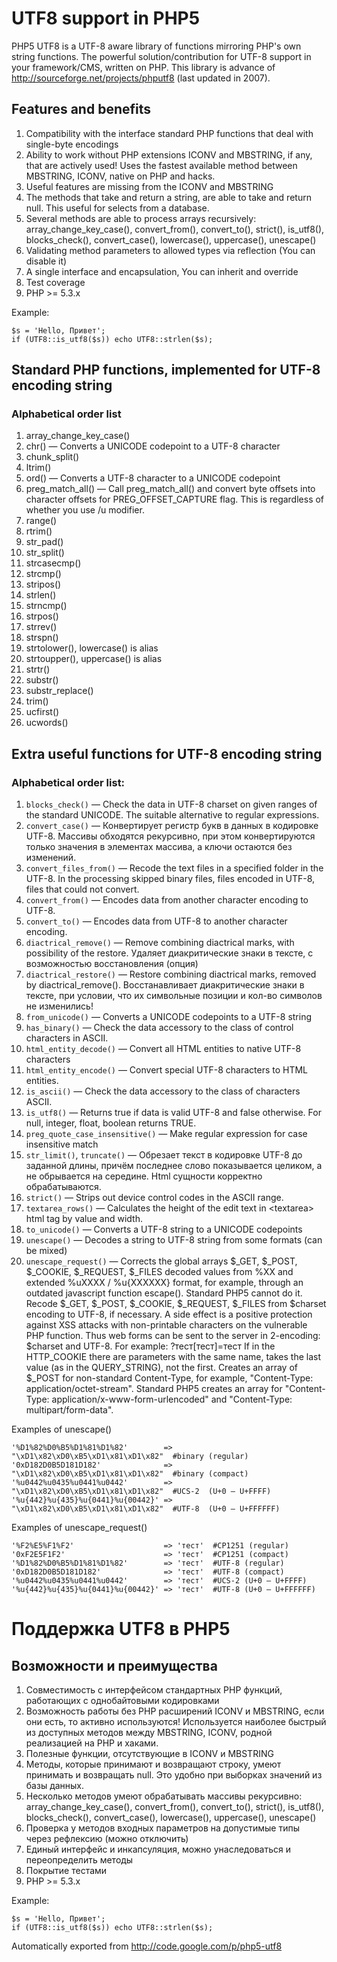 # UTF8 support in PHP5
PHP5 UTF8 is a UTF-8 aware library of functions mirroring PHP's own string functions.
The powerful solution/contribution for UTF-8 support in your framework/CMS, written on PHP.
This library is advance of http://sourceforge.net/projects/phputf8 (last updated in 2007).

## Features and benefits

1. Compatibility with the interface standard PHP functions that deal with single-byte encodings
1. Ability to work without PHP extensions ICONV and MBSTRING, if any, that are actively used! Uses the fastest available method between MBSTRING, ICONV, native on PHP and hacks.
1. Useful features are missing from the ICONV and MBSTRING
1. The methods that take and return a string, are able to take and return null. This useful for selects from a database.
1. Several methods are able to process arrays recursively: array_change_key_case(), convert_from(), convert_to(), strict(), is_utf8(), blocks_check(), convert_case(), lowercase(), uppercase(), unescape()
1. Validating method parameters to allowed types via reflection (You can disable it)
1. A single interface and encapsulation, You can inherit and override
1. Test coverage
1. PHP >= 5.3.x

Example:

    $s = 'Hello, Привет';
    if (UTF8::is_utf8($s)) echo UTF8::strlen($s);

## Standard PHP functions, implemented for UTF-8 encoding string

### Alphabetical order list

1. array_change_key_case()
1. chr() — Converts a UNICODE codepoint to a UTF-8 character
1. chunk_split()
1. ltrim()
1. ord() — Converts a UTF-8 character to a UNICODE codepoint
1. preg_match_all() — Call preg_match_all() and convert byte offsets into character offsets for PREG_OFFSET_CAPTURE flag. This is regardless of whether you use /u modifier.
1. range()
1. rtrim()
1. str_pad()
1. str_split()
1. strcasecmp()
1. strcmp()
1. stripos()
1. strlen()
1. strncmp()
1. strpos()
1. strrev()
1. strspn()
1. strtolower(), lowercase() is alias
1. strtoupper(), uppercase() is alias
1. strtr()
1. substr()
1. substr_replace()
1. trim()
1. ucfirst()
1. ucwords()

## Extra useful functions for UTF-8 encoding string

### Alphabetical order list:

1. `blocks_check()` — Check the data in UTF-8 charset on given ranges of the standard UNICODE. The suitable alternative to regular expressions.
1. `convert_case()` — Конвертирует регистр букв в данных в кодировке UTF-8. Массивы обходятся рекурсивно, при этом конвертируются только значения в элементах массива, а ключи остаются без изменений.
1. `convert_files_from()` — Recode the text files in a specified folder in the UTF-8. In the processing skipped binary files, files encoded in UTF-8, files that could not convert.
1. `convert_from()` — Encodes data from another character encoding to UTF-8.
1. `convert_to()` — Encodes data from UTF-8 to another character encoding.
1. `diactrical_remove()` — Remove combining diactrical marks, with possibility of the restore. Удаляет диакритические знаки в тексте, с возможностью восстановления (опция)
1. `diactrical_restore()` — Restore combining diactrical marks, removed by diactrical_remove(). Восстанавливает диакритические знаки в тексте, при условии, что их символьные позиции и кол-во символов не изменились!
1. `from_unicode()` — Converts a UNICODE codepoints to a UTF-8 string
1. `has_binary()` — Check the data accessory to the class of control characters in ASCII.
1. `html_entity_decode()` — Convert all HTML entities to native UTF-8 characters
1. `html_entity_encode()` — Convert special UTF-8 characters to HTML entities.
1. `is_ascii()` — Check the data accessory to the class of characters ASCII.
1. `is_utf8()` — Returns true if data is valid UTF-8 and false otherwise. For null, integer, float, boolean returns TRUE.
1. `preg_quote_case_insensitive()` — Make regular expression for case insensitive match
1. `str_limit()`, `truncate()` — Обрезает текст в кодировке UTF-8 до заданной длины,	причём последнее слово показывается целиком, а не обрывается на середине.	Html сущности корректно обрабатываются.
1. `strict()` — Strips out device control codes in the ASCII range.
1. `textarea_rows()` — Calculates the height of the edit text in \<textarea\> html tag by value and width.
1. `to_unicode()` — Converts a UTF-8 string to a UNICODE codepoints
1. `unescape()` — Decodes a string to UTF-8 string from some formats (can be mixed)
1. `unescape_request()` — Corrects the global arrays $_GET, $_POST, $_COOKIE, $_REQUEST, $_FILES decoded values from %XX and extended %uXXXX / %u{XXXXXX} format, for example, through an outdated javascript function escape(). Standard PHP5 cannot do it.
Recode $_GET, $_POST, $_COOKIE, $_REQUEST, $_FILES from $charset encoding to UTF-8, if necessary. A side effect is a positive protection against XSS attacks with non-printable characters on the vulnerable PHP function. Thus web forms can be sent to the server in 2-encoding: $charset and UTF-8. For example: ?тест[тест]=тест
If in the HTTP_COOKIE there are parameters with the same name, takes the last value (as in the QUERY_STRING), not the first.
Creates an array of $_POST for non-standard Content-Type, for example, "Content-Type: application/octet-stream". Standard PHP5 creates an array for "Content-Type: application/x-www-form-urlencoded" and "Content-Type: multipart/form-data".

Examples of unescape()

    '%D1%82%D0%B5%D1%81%D1%82'        => "\xD1\x82\xD0\xB5\xD1\x81\xD1\x82"  #binary (regular)
    '0xD182D0B5D181D182'              => "\xD1\x82\xD0\xB5\xD1\x81\xD1\x82"  #binary (compact)
    '%u0442%u0435%u0441%u0442'        => "\xD1\x82\xD0\xB5\xD1\x81\xD1\x82"  #UCS-2  (U+0 — U+FFFF)
    '%u{442}%u{435}%u{0441}%u{00442}' => "\xD1\x82\xD0\xB5\xD1\x81\xD1\x82"  #UTF-8  (U+0 — U+FFFFFF)

Examples of unescape_request()

    '%F2%E5%F1%F2'                    => 'тест'  #CP1251 (regular)
    '0xF2E5F1F2'                      => 'тест'  #CP1251 (compact)
    '%D1%82%D0%B5%D1%81%D1%82'        => 'тест'  #UTF-8 (regular)
    '0xD182D0B5D181D182'              => 'тест'  #UTF-8 (compact)
    '%u0442%u0435%u0441%u0442'        => 'тест'  #UCS-2 (U+0 — U+FFFF)
    '%u{442}%u{435}%u{0441}%u{00442}' => 'тест'  #UTF-8 (U+0 — U+FFFFFF)

# Поддержка UTF8 в PHP5

## Возможности и преимущества

1. Совместимость с интерфейсом стандартных PHP функций, работающих с однобайтовыми кодировками
1. Возможность работы без PHP расширений ICONV и MBSTRING, если они есть, то активно используются! Используется наиболее быстрый из доступных методов между MBSTRING, ICONV, родной реализацией на PHP и хаками.
1. Полезные функции, отсутствующие в ICONV и MBSTRING
1. Методы, которые принимают и возвращают строку, умеют принимать и возвращать null. Это удобно при выборках значений из базы данных.
1. Несколько методов умеют обрабатывать массивы рекурсивно: array_change_key_case(), convert_from(), convert_to(), strict(), is_utf8(), blocks_check(), convert_case(), lowercase(), uppercase(), unescape()
1. Проверка у методов входных параметров на допустимые типы через рефлексию (можно отключить)
1. Единый интерфейс и инкапсуляция, можно унаследоваться и переопределить методы
1. Покрытие тестами
1. PHP >= 5.3.x

Example:

    $s = 'Hello, Привет';
    if (UTF8::is_utf8($s)) echo UTF8::strlen($s);
  
Automatically exported from http://code.google.com/p/php5-utf8
